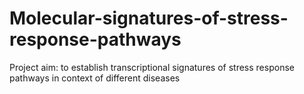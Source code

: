 # Molecular-signatures-of-stress-response-pathways

Project aim: to establish transcriptional signatures of stress response pathways in context of different diseases


